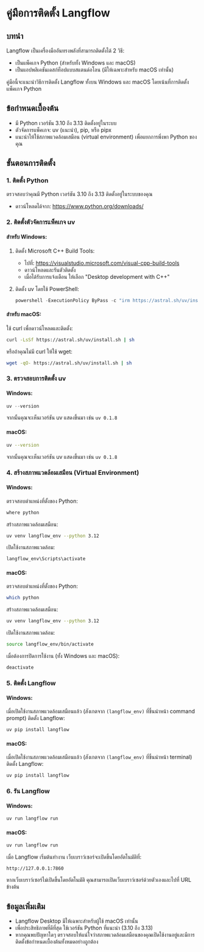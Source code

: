 # คู่มือการติดตั้ง Langflow

## บทนำ
Langflow เป็นเครื่องมืออันทรงพลังที่สามารถติดตั้งได้ 2 วิธี:
- เป็นแพ็คเกจ Python (สำหรับทั้ง Windows และ macOS)
- เป็นแอปพลิเคชันเดสก์ท็อปแบบสแตนด์อโลน (มีให้เฉพาะสำหรับ macOS เท่านั้น)

คู่มือนี้จะแนะนำวิธีการติดตั้ง Langflow ทั้งบน Windows และ macOS โดยเน้นที่การติดตั้งแพ็คเกจ Python

## ข้อกำหนดเบื้องต้น
- มี Python เวอร์ชัน 3.10 ถึง 3.13 ติดตั้งอยู่ในระบบ
- ตัวจัดการแพ็คเกจ: uv (แนะนำ), pip, หรือ pipx
- แนะนำให้ใช้สภาพแวดล้อมเสมือน (virtual environment) เพื่อแยกการพึ่งพา Python ของคุณ

## ขั้นตอนการติดตั้ง

### 1. ติดตั้ง Python
ตรวจสอบว่าคุณมี Python เวอร์ชัน 3.10 ถึง 3.13 ติดตั้งอยู่ในระบบของคุณ
- ดาวน์โหลดได้จาก: https://www.python.org/downloads/

### 2. ติดตั้งตัวจัดการแพ็คเกจ uv

#### สำหรับ Windows:
1. ติดตั้ง Microsoft C++ Build Tools:
   - ไปที่: https://visualstudio.microsoft.com/visual-cpp-build-tools
   - ดาวน์โหลดและรันตัวติดตั้ง
   - เมื่อได้รับการแจ้งเตือน ให้เลือก "Desktop development with C++"

2. ติดตั้ง uv โดยใช้ PowerShell:
   ```powershell
   powershell -ExecutionPolicy ByPass -c "irm https://astral.sh/uv/install.ps1 | iex"
   ```

#### สำหรับ macOS:
ใช้ curl เพื่อดาวน์โหลดและติดตั้ง:
```bash
curl -LsSf https://astral.sh/uv/install.sh | sh
```

หรือถ้าคุณไม่มี curl ให้ใช้ wget:
```bash
wget -qO- https://astral.sh/uv/install.sh | sh
```

### 3. ตรวจสอบการติดตั้ง uv

#### Windows:
```powershell
uv --version
```
จากนั้นคุณจะเห็นเวอร์ชัน uv แสดงขึ้นมา เช่น `uv 0.1.8`

#### macOS:
```bash
uv --version
```
จากนั้นคุณจะเห็นเวอร์ชัน uv แสดงขึ้นมา เช่น `uv 0.1.8`

### 4. สร้างสภาพแวดล้อมเสมือน (Virtual Environment)

#### Windows:
ตรวจสอบตำแหน่งที่ตั้งของ Python:
```bash
where python
```

สร้างสภาพแวดล้อมเสมือน:
```bash
uv venv langflow_env --python 3.12
```

เปิดใช้งานสภาพแวดล้อม:
```bash
langflow_env\Scripts\activate
```

#### macOS:
ตรวจสอบตำแหน่งที่ตั้งของ Python:
```bash
which python
```

สร้างสภาพแวดล้อมเสมือน:
```bash
uv venv langflow_env --python 3.12
```

เปิดใช้งานสภาพแวดล้อม:
```bash
source langflow_env/bin/activate
```

เมื่อต้องการปิดการใช้งาน (ทั้ง Windows และ macOS):
```bash
deactivate
```

### 5. ติดตั้ง Langflow

#### Windows:
เมื่อเปิดใช้งานสภาพแวดล้อมเสมือนแล้ว (สังเกตจาก `(langflow_env)` ที่ขึ้นนำหน้า command prompt) ติดตั้ง Langflow:
```bash
uv pip install langflow
```

#### macOS:
เมื่อเปิดใช้งานสภาพแวดล้อมเสมือนแล้ว (สังเกตจาก `(langflow_env)` ที่ขึ้นนำหน้า terminal) ติดตั้ง Langflow:
```bash
uv pip install langflow
```

### 6. รัน Langflow

#### Windows:
```bash
uv run langflow run
```

#### macOS:
```bash
uv run langflow run
```

เมื่อ Langflow เริ่มต้นทำงาน เว็บเบราว์เซอร์จะเปิดขึ้นโดยอัตโนมัติที่:
```
http://127.0.0.1:7860
```

หากเว็บเบราว์เซอร์ไม่เปิดขึ้นโดยอัตโนมัติ คุณสามารถเปิดเว็บเบราว์เซอร์ด้วยตัวเองและไปที่ URL ข้างต้น

## ข้อมูลเพิ่มเติม

- Langflow Desktop มีให้เฉพาะสำหรับผู้ใช้ macOS เท่านั้น 
- เพื่อประสิทธิภาพที่ดีที่สุด ใช้เวอร์ชัน Python ที่แนะนำ (3.10 ถึง 3.13)
- หากคุณพบปัญหาใดๆ ตรวจสอบให้แน่ใจว่าสภาพแวดล้อมเสมือนของคุณเปิดใช้งานอยู่และมีการติดตั้งข้อกำหนดเบื้องต้นทั้งหมดอย่างถูกต้อง
